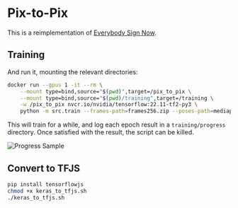 # Pix-to-Pix

This is a reimplementation of [Everybody Sign Now](https://github.com/sign-language-processing/everybody-sign-now).

## Training

And run it, mounting the relevant directories:

```bash
docker run --gpus 1 -it --rm \
	--mount type=bind,source="$(pwd)",target=/pix_to_pix \
	--mount type=bind,source="$(pwd)/training",target=/training \
	-w /pix_to_pix nvcr.io/nvidia/tensorflow:22.11-tf2-py3 \
	python -m src.train --frames-path=frames256.zip --poses-path=mediapipe256.zip
```

This will train for a while, and log each epoch result in a `training/progress` directory. Once satisfied with the
result, the script can be killed.

![Progress Sample](figures/progress_sample.png)

## Convert to TFJS

```.bash
pip install tensorflowjs
chmod +x keras_to_tfjs.sh
./keras_to_tfjs.sh
```
